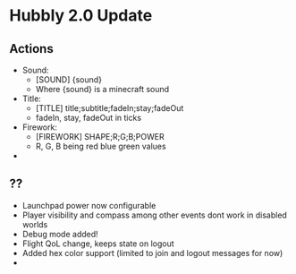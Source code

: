 # Hubbly 2.0 Update

## Actions

- Sound:
	- [SOUND] {sound}
	- Where {sound} is a minecraft sound
- Title:
	- [TITLE] title;subtitle;fadeIn;stay;fadeOut
	- fadeIn, stay, fadeOut in ticks
- Firework:
	- [FIREWORK] SHAPE;R;G;B;POWER
	- R, G, B being red blue green values
- 
 
## ??
- Launchpad power now configurable
- Player visibility and compass among other events dont work in disabled worlds
- Debug mode added!
- Flight QoL change, keeps state on logout
- Added hex color support (limited to join and logout messages for now)
- 
